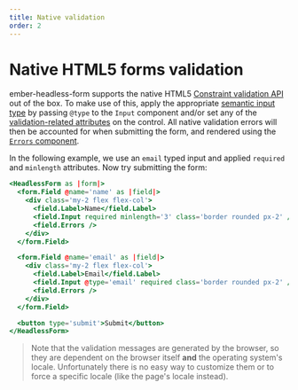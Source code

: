 ```yaml
---
title: Native validation
order: 2
---
```


# Native HTML5 forms validation

ember-headless-form supports the native HTML5 [Constraint validation API](https://developer.mozilla.org/en-US/docs/Web/HTML/Constraint_validation) out of the box. To make use of this, apply the appropriate [semantic input type](https://developer.mozilla.org/en-US/docs/Web/HTML/Constraint_validation#semantic_input_types) by passing `@type` to the `Input` component and/or set any of the [validation-related attributes](https://developer.mozilla.org/en-US/docs/Web/HTML/Constraint_validation#validation-related_attributes) on the control.
All native validation errors will then be accounted for when submitting the form, and rendered using the [`Errors` component](./index.md#rendering-validation-errors).

In the following example, we use an `email` typed input and applied `required` and `minlength` attributes. Now try submitting the form:

```hbs preview-template
<HeadlessForm as |form|>
  <form.Field @name='name' as |field|>
    <div class='my-2 flex flex-col'>
      <field.Label>Name</field.Label>
      <field.Input required minlength='3' class='border rounded px-2' />
      <field.Errors />
    </div>
  </form.Field>

  <form.Field @name='email' as |field|>
    <div class='my-2 flex flex-col'>
      <field.Label>Email</field.Label>
      <field.Input @type='email' required class='border rounded px-2' />
      <field.Errors />
    </div>
  </form.Field>

  <button type='submit'>Submit</button>
</HeadlessForm>
```

> Note that the validation messages are generated by the browser, so they are dependent on the browser itself **and** the operating system's locale. Unfortunately there is no easy way to customize them or to force a specific locale (like the page's locale instead).
